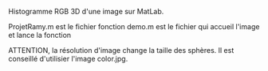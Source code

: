 Histogramme RGB 3D d'une image sur MatLab.

ProjetRamy.m est le fichier fonction
demo.m est le fichier qui accueil l'image et lance la fonction

ATTENTION, la résolution d'image change la taille des sphères.
Il est conseillé d'utilisier l'image color.jpg.